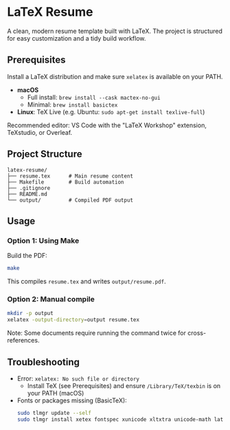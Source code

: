 # LaTeX Resume

A clean, modern resume template built with LaTeX. The project is structured for easy customization and a tidy build workflow.

## Prerequisites

Install a LaTeX distribution and make sure `xelatex` is available on your PATH.

-   **macOS**
    - Full install: `brew install --cask mactex-no-gui`
    - Minimal: `brew install basictex`
-   **Linux**: TeX Live (e.g. Ubuntu: `sudo apt-get install texlive-full`)

Recommended editor: VS Code with the "LaTeX Workshop" extension, TeXstudio, or Overleaf.

## Project Structure

```
latex-resume/
├── resume.tex      # Main resume content
├── Makefile        # Build automation
├── .gitignore
├── README.md
└── output/         # Compiled PDF output
```

## Usage
### Option 1: Using Make
Build the PDF:
```bash
make
```
This compiles `resume.tex` and writes `output/resume.pdf`.

### Option 2: Manual compile

```bash
mkdir -p output
xelatex -output-directory=output resume.tex
```
Note: Some documents require running the command twice for cross-references.

## Troubleshooting

-   Error: `xelatex: No such file or directory`
    - Install TeX (see Prerequisites) and ensure `/Library/TeX/texbin` is on your PATH (macOS)
-   Fonts or packages missing (BasicTeX):
    ```bash
    sudo tlmgr update --self
    sudo tlmgr install xetex fontspec xunicode xltxtra unicode-math latexmk
    ```